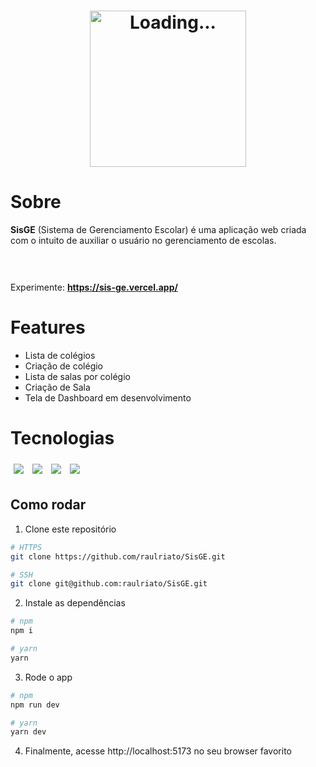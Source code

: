 <h1 align="center"><img width="250px" src="https://user-images.githubusercontent.com/106850340/226932830-1126de35-3571-4420-b32e-33faa7ad0f84.svg" alt="Loading..."</h1>

# Sobre

**SisGE** (Sistema de Gerenciamento Escolar) é uma aplicação web criada com o intuito de auxiliar o usuário no gerenciamento de escolas.

<h1 align="center">
  <img src="https://user-images.githubusercontent.com/106850340/226940642-6ac2b05f-4d5d-4554-bb12-ec2e9341151e.gif"
  alt=""/>
</h1>

Experimente: **https://sis-ge.vercel.app/**

# Features

- Lista de colégios
- Criação de colégio
- Lista de salas por colégio
- Criação de Sala
- Tela de Dashboard em desenvolvimento

# Tecnologias

<p>
  <img style='margin: 5px;' src='https://img.shields.io/badge/styled-components%20-%2320232a.svg?&style=for-the-badge&color=b8679e&logo=styled-components&logoColor=%3a3a3a'>
  <img style='margin: 5px;' src="https://img.shields.io/badge/-ReactJs-61DAFB?logo=react&logoColor=white&style=for-the-badge"/>
  <img style='margin: 5px;' src="https://img.shields.io/badge/react_route%20-%2320232a.svg?&style=for-the-badge&logo=react&logoColor=%2361DAFB"/>
  <img style='margin: 5px;' src='https://img.shields.io/badge/react-icons%20-%2320232a.svg?&style=for-the-badge&color=f28dc7&logo=react-icons&logoColor=%2361DAFB'>
</p>

## Como rodar

1. Clone este repositório
```bash
# HTTPS
git clone https://github.com/raulriato/SisGE.git

# SSH
git clone git@github.com:raulriato/SisGE.git
```
2. Instale as dependências
```bash
# npm
npm i

# yarn
yarn
```
3. Rode o app
```bash
# npm
npm run dev

# yarn
yarn dev
```

4. Finalmente, acesse http://localhost:5173 no seu browser favorito
